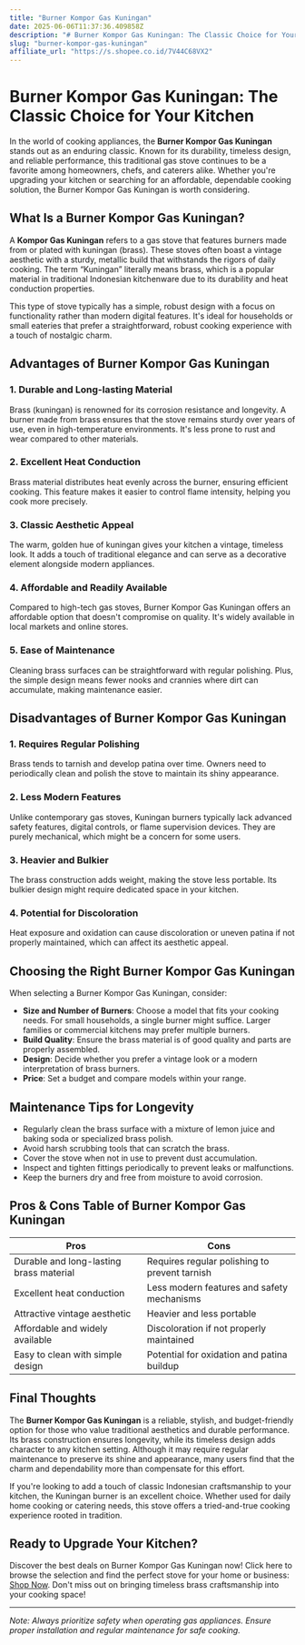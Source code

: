 ```yaml
---
title: "Burner Kompor Gas Kuningan"
date: 2025-06-06T11:37:36.409858Z
description: "# Burner Kompor Gas Kuningan: The Classic Choice for Your Kitchen..."
slug: "burner-kompor-gas-kuningan"
affiliate_url: "https://s.shopee.co.id/7V44C68VX2"
---
```

# Burner Kompor Gas Kuningan: The Classic Choice for Your Kitchen

In the world of cooking appliances, the **Burner Kompor Gas Kuningan** stands out as an enduring classic. Known for its durability, timeless design, and reliable performance, this traditional gas stove continues to be a favorite among homeowners, chefs, and caterers alike. Whether you're upgrading your kitchen or searching for an affordable, dependable cooking solution, the Burner Kompor Gas Kuningan is worth considering.

## What Is a Burner Kompor Gas Kuningan?

A **Kompor Gas Kuningan** refers to a gas stove that features burners made from or plated with kuningan (brass). These stoves often boast a vintage aesthetic with a sturdy, metallic build that withstands the rigors of daily cooking. The term “Kuningan” literally means brass, which is a popular material in traditional Indonesian kitchenware due to its durability and heat conduction properties.

This type of stove typically has a simple, robust design with a focus on functionality rather than modern digital features. It's ideal for households or small eateries that prefer a straightforward, robust cooking experience with a touch of nostalgic charm.

## Advantages of Burner Kompor Gas Kuningan

### 1. Durable and Long-lasting Material

Brass (kuningan) is renowned for its corrosion resistance and longevity. A burner made from brass ensures that the stove remains sturdy over years of use, even in high-temperature environments. It's less prone to rust and wear compared to other materials.

### 2. Excellent Heat Conduction

Brass material distributes heat evenly across the burner, ensuring efficient cooking. This feature makes it easier to control flame intensity, helping you cook more precisely.

### 3. Classic Aesthetic Appeal

The warm, golden hue of kuningan gives your kitchen a vintage, timeless look. It adds a touch of traditional elegance and can serve as a decorative element alongside modern appliances.

### 4. Affordable and Readily Available

Compared to high-tech gas stoves, Burner Kompor Gas Kuningan offers an affordable option that doesn't compromise on quality. It's widely available in local markets and online stores.

### 5. Ease of Maintenance

Cleaning brass surfaces can be straightforward with regular polishing. Plus, the simple design means fewer nooks and crannies where dirt can accumulate, making maintenance easier.

## Disadvantages of Burner Kompor Gas Kuningan

### 1. Requires Regular Polishing

Brass tends to tarnish and develop patina over time. Owners need to periodically clean and polish the stove to maintain its shiny appearance.

### 2. Less Modern Features

Unlike contemporary gas stoves, Kuningan burners typically lack advanced safety features, digital controls, or flame supervision devices. They are purely mechanical, which might be a concern for some users.

### 3. Heavier and Bulkier

The brass construction adds weight, making the stove less portable. Its bulkier design might require dedicated space in your kitchen.

### 4. Potential for Discoloration

Heat exposure and oxidation can cause discoloration or uneven patina if not properly maintained, which can affect its aesthetic appeal.

## Choosing the Right Burner Kompor Gas Kuningan

When selecting a Burner Kompor Gas Kuningan, consider:

- **Size and Number of Burners**: Choose a model that fits your cooking needs. For small households, a single burner might suffice. Larger families or commercial kitchens may prefer multiple burners.
- **Build Quality**: Ensure the brass material is of good quality and parts are properly assembled.
- **Design**: Decide whether you prefer a vintage look or a modern interpretation of brass burners.
- **Price**: Set a budget and compare models within your range.

## Maintenance Tips for Longevity

- Regularly clean the brass surface with a mixture of lemon juice and baking soda or specialized brass polish.
- Avoid harsh scrubbing tools that can scratch the brass.
- Cover the stove when not in use to prevent dust accumulation.
- Inspect and tighten fittings periodically to prevent leaks or malfunctions.
- Keep the burners dry and free from moisture to avoid corrosion.

## Pros & Cons Table of Burner Kompor Gas Kuningan

| **Pros**                                         | **Cons**                                         |
|--------------------------------------------------|--------------------------------------------------|
| Durable and long-lasting brass material       | Requires regular polishing to prevent tarnish  |
| Excellent heat conduction                        | Less modern features and safety mechanisms     |
| Attractive vintage aesthetic                     | Heavier and less portable                       |
| Affordable and widely available                  | Discoloration if not properly maintained      |
| Easy to clean with simple design                | Potential for oxidation and patina buildup    |

## Final Thoughts

The **Burner Kompor Gas Kuningan** is a reliable, stylish, and budget-friendly option for those who value traditional aesthetics and durable performance. Its brass construction ensures longevity, while its timeless design adds character to any kitchen setting. Although it may require regular maintenance to preserve its shine and appearance, many users find that the charm and dependability more than compensate for this effort.

If you're looking to add a touch of classic Indonesian craftsmanship to your kitchen, the Kuningan burner is an excellent choice. Whether used for daily home cooking or catering needs, this stove offers a tried-and-true cooking experience rooted in tradition.

## Ready to Upgrade Your Kitchen?

Discover the best deals on Burner Kompor Gas Kuningan now! Click here to browse the selection and find the perfect stove for your home or business: [Shop Now](https://s.shopee.co.id/7V44C68VX2). Don't miss out on bringing timeless brass craftsmanship into your cooking space!

---

*Note: Always prioritize safety when operating gas appliances. Ensure proper installation and regular maintenance for safe cooking.*